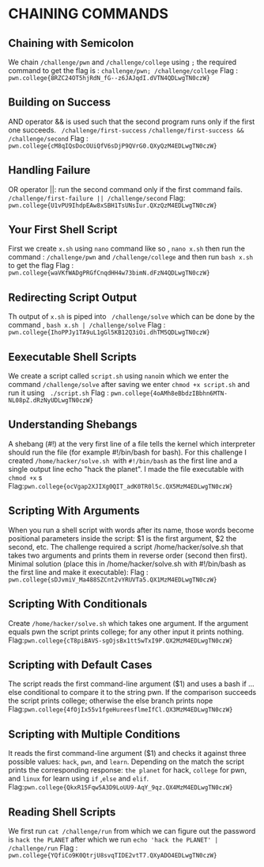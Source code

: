 # CHAINING COMMANDS

## Chaining with Semicolon 

We chain `/challenge/pwn` and `/challenge/college` using `;` the required command to get the flag is : `challenge/pwn; /challenge/college`
Flag : `pwn.college{8RZC24OT5hjRdN_fG--z6JAJqdI.dVTN4QDLwgTN0czW}`

## Building on Success

AND operator &&  is used such that the second program runs only if the first one succeeds.
` /challenge/first-success`
`/challenge/first-success && /challenge/second`
Flag : `pwn.college{cM8qIQsDocOUiQfV6sDjP9QVrG0.QXyQzM4EDLwgTN0czW}`


## Handling Failure

OR operator ||: run the second command only if the first command fails.
`/challenge/first-failure || /challenge/second`
Flag: ` pwn.college{U1vPU9IhdpEAw8xSBH1TsUNsIur.QXzQzM4EDLwgTN0czW}`


## Your First Shell Script

First we create `x.sh` using `nano` command like so , `nano x.sh` then run the command : `/challenge/pwn` and `/challenge/college` and then run `bash x.sh` to get the flag 
Flag : `pwn.college{waVKfWADgPRGfCnqdHH4w73bimN.dFzN4QDLwgTN0czW}`


## Redirecting Script Output

Th output of `x.sh` is piped into ` /challenge/solve` which can be done by the command , `bash x.sh | /challenge/solve` 
Flag : `pwn.college{IhoPPJy1TA9uL1gGl5KB12Q3iOi.dhTM5QDLwgTN0czW}`


## Eexecutable Shell Scripts

We create a script called `script.sh` using `nano`in which we enter the command `/challenge/solve` after saving we enter `chmod +x script.sh` and run it using ` ./script.sh` 
Flag : `pwn.college{4oAMh8eBbdzIBbhn6MTN-NL08pZ.dRzNyUDLwgTN0czW}`


## Understanding Shebangs

A shebang (#!) at the very first line of a file tells the kernel which interpreter should run the file (for example #!/bin/bash for bash). For this challenge I created `/home/hacker/solve.sh `with `#!/bin/bash` as the first line and a single output line echo "hack the planet". I made the file executable with `chmod +x` s
Flag:`pwn.college{ocVgap2XJIXg0QIT_adK0TR0l5c.QX5MzM4EDLwgTN0czW}`


## Scripting With Arguments 

When you run a shell script with words after its name, those words become positional parameters inside the script: $1 is the first argument, $2 the second, etc.
The challenge required a script /home/hacker/solve.sh that takes two arguments and prints them in reverse order (second then first).
Minimal solution (place this in /home/hacker/solve.sh with #!/bin/bash as the first line and make it executable):
Flag : `pwn.college{sDJvmiV_Ma488SZCnt2vYRUVTa5.QX1MzM4EDLwgTN0czW}`


## Scripting With Conditionals

Create `/home/hacker/solve.sh` which takes one argument. If the argument equals pwn the script prints college; for any other input it prints nothing.
Flag:`pwn.college{cT8piBAVS-sgOjsBx1tt5wTxI9P.QX2MzM4EDLwgTN0czW}`


## Scripting with Default Cases

The script reads the first command-line argument ($1) and uses a bash if ... else conditional to compare it to the string pwn. If the comparison succeeds the script prints college; otherwise the else branch prints nope
Flag:`pwn.college{4fOjIx55v1fgeHureesflmeIfCl.QX3MzM4EDLwgTN0czW}`

## Scripting with Multiple Conditions

It reads the first command-line argument ($1) and checks it against three possible values: `hack`, `pwn`, and `learn`. Depending on the match the script prints the corresponding response: `the planet` for hack, `college` for pwn, and `linux` for learn using `if` ,`else` and `elif`.
Flag:`pwn.college{QkxR15Fqw5A3D9LoUU9-AqY_9qz.QX4MzM4EDLwgTN0czW}`

## Reading Shell Scripts

We first run `cat /challenge/run` from which we can figure out the password is `hack the PLANET` after which we run `echo 'hack the PLANET' | /challenge/run`
Flag : `pwn.college{YQfiCo9K0QtrjU8svqTIDE2vtT7.QXyADO4EDLwgTN0czW}`





